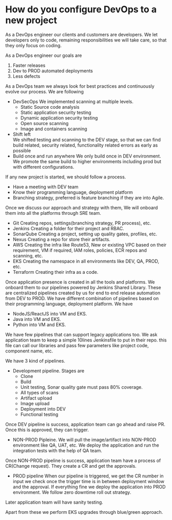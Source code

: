 # How do you configure DevOps to a new project

As a DevOps engineer our clients and customers are developers. We let developers only to code, remaining responsibilities we will take care, so that they only focus on coding.

As a DevOps engineer our goals are
1. Faster releases
2. Dev to PROD automated deployments
3. Less defects

As a DevOps team we always look for best practices and continuously evolve our process. We are following
* DevSecOps
    We implemented scanning at multiple levels.
    * Static Source code analysis
    * Static application security testing
    * Dynamic application security testing
    * Open source scanning
    * Image and containers scanning
* Shift left <br/>
    We shifted testing and scanning to the DEV stage, so that we can find build related, security related, functionality related errors as early as possible
* Build once and run anywhere
    We only build once in DEV environment. We promote the same build to higher environments including prod but with different configurations.

If any new project is started, we should follow a process.
* Have a meeting with DEV team
* Know their programming language, deployment platform
* Branching strategy, preferred is feature branching if they are into Agile.

Once we discuss our approach and strategy with them, We will onboard them into all the platforms through SRE team.
* Git
    Creating repos, settings(branching strategy, PR process), etc.
* Jenkins
    Creating a folder for their project and RBAC.
* SonarQube
    Creating a project, setting up quality gates, profiles, etc.
* Nexus
    Creating a repo for store their artifacts.
* AWS
    Creating the infra like Route53, New or existing VPC based on their requirement, VM if required, IAM roles, policies, ECR repos and scanning, etc.
* EKS
    Creating the namespace in all environments like DEV, QA, PROD, etc.
* Terraform
    Creating their infra as a code.

Once application presence is created in all the tools and platforms. We onboard them to our pipelines powered by Jenkins Shared Library. These are centralized pipelines created by us for end to end release automation from DEV to PROD. We have different combination of pipelines based on their programming language, deployment platform. We have

* NodeJS/ReactJS into VM and EKS.
* Java into VM and EKS.
* Python into VM and EKS.

We have few pipelines that can support legacy applications too. We ask application team to keep a simple 10lines Jenkinsfile to put in their repo. this file can call our libraries and pass few parameters like project code, component name, etc.

We have 3 kind of pipelines.
* Development pipeline. Stages are
    * Clone
    * Build
    * Unit testing, Sonar quality gate must pass 80% coverage.
    * All types of scans
    * Artifact upload
    * Image upload
    * Deployment into DEV
    * Functional testing

Once DEV pipeline is success, application team can go ahead and raise PR. Once this is approved, they can trigger.

* NON-PROD Pipleine.
    We will pull the image/artifact into NON-PROD environment like QA, UAT, etc. We deploy the application and run the integration tests with the help of QA team.

Once NON-PROD pipeline is success, application team have a process of CR(Change request). They create a CR and get the approvals.

* PROD pipeline
    When our pipeline is triggered, we get the CR number in input we check once the trigger time is in between deployment window and the approval. If everything fine we deploy the application into PROD environment. We follow zero downtime roll out strategy.

Later application team will have sanity testing.

Apart from these we perform EKS upgrades through blue/green approach.